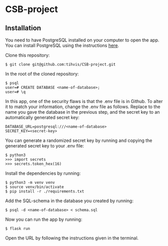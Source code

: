 # CSB-project

## Installation

You need to have PostgreSQL installed on your computer to open the app. You can install PostgreSQL using the instructions [here](https://hy-tsoha.github.io/materiaali/osa-2/#tietokannan-k%C3%A4ytt%C3%A4minen).

Clone this repository:
```prompt
$ git clone git@github.com:tihvis/CSB-project.git
```

In the root of the cloned repository:
```prompt
$ psql
user=# CREATE DATABASE <name-of-database>;
user=# \q
```

In this app, one of the security flaws is that the .env file is in Github. To alter it to match your information, change the .env file as follows. Replace <name-of-database> to the name you gave the database in the previous step, and the secret key to an automatically generated secret key:
```
DATABASE_URL=postgresql:///<name-of-database>
SECRET_KEY=<secret-key>
```
You can generate a randomized secret key by running and copying the generated secret key to your .env file:
```prompt
$ python3
>>> import secrets
>>> secrets.token_hex(16)
```

Install the dependencies by running:
```prompt
$ python3 -m venv venv
$ source venv/bin/activate
$ pip install -r ./requirements.txt
```

Add the SQL-schema in the database you created by running:
```prompt
$ psql -d <name-of-database> < schema.sql
```

Now you can run the app by running:
```prompt
$ flask run
```

Open the URL by following the instructions given in the terminal.